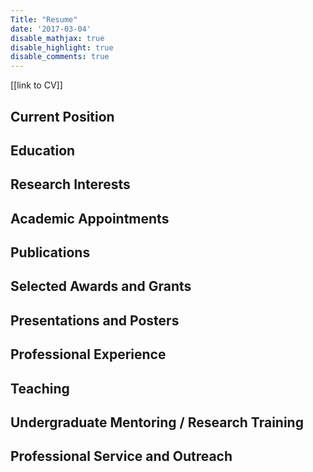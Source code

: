 ```yaml
---
Title: "Resume"
date: '2017-03-04'
disable_mathjax: true
disable_highlight: true
disable_comments: true
---
```


[[link to CV]]

## Current Position

## Education

## Research Interests

## Academic Appointments

## Publications

## Selected Awards and Grants

## Presentations and Posters

## Professional Experience

## Teaching

## Undergraduate Mentoring / Research Training

## Professional Service and Outreach
